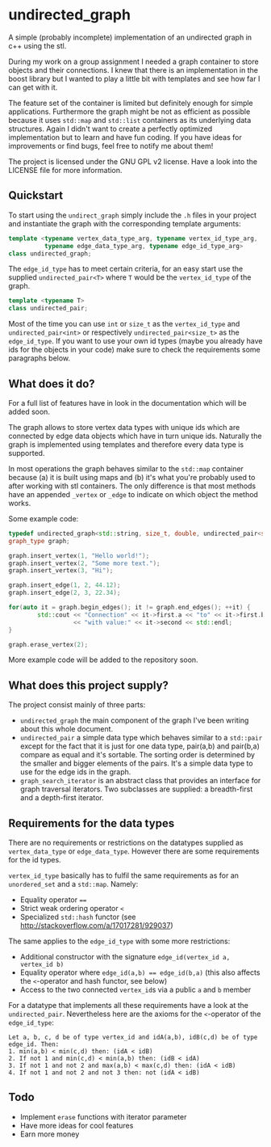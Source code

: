 # undirected_graph
A simple (probably incomplete) implementation of an undirected graph in c++ using the stl.

During my work on a group assignment I needed a graph container to store objects and their connections.
I knew that there is an implementation in the boost library but I wanted to play a little bit with
templates and see how far I can get with it.

The feature set of the container is limited but definitely enough for simple applications. Furthermore the
graph might be not as efficient as possible because it uses `std::map` and `std::list` containers as its
underlying data structures. Again I didn't want to create a perfectly optimized implementation but to
learn and have fun coding. If you have ideas for improvements or find bugs, feel free to notify me about them!

The project is licensed under the GNU GPL v2 license. Have a look into the LICENSE file for more information.

## Quickstart

To start using the `undirect_graph` simply include the `.h` files in your project and instantiate the graph
with the corresponding template arguments:
```c++
template <typename vertex_data_type_arg, typename vertex_id_type_arg, 
		  typename edge_data_type_arg, typename edge_id_type_arg>
class undirected_graph;
```
The `edge_id_type` has to meet certain criteria, for an easy start use the supplied `undirected_pair<T>` where `T`
would be the `vertex_id_type` of the graph.
```c++
template <typename T>
class undirected_pair;
```
Most of the time you can use `int` or `size_t` as the `vertex_id_type` and `undirected_pair<int>` or respectively
`undirected_pair<size_t>` as the `edge_id_type`. If you want to use your own id types (maybe you already have ids
for the objects in your code) make sure to check the requirements some paragraphs below.

## What does it do?

For a full list of features have in look in the documentation which will be added soon.

The graph allows to store vertex data types with unique ids which are connected by edge data objects which
have in turn unique ids. Naturally the graph is implemented using templates and therefore every data type
is supported.

In most operations the graph behaves similar to the `std::map` container because (a) it is built using maps and
(b) it's what you're probably used to after working with stl containers. The only difference is that most methods
have an appended `_vertex` or `_edge` to indicate on which object the method works.

Some example code:
```c++
typedef undirected_graph<std::string, size_t, double, undirected_pair<size_t>> graph_type;
graph_type graph;

graph.insert_vertex(1, "Hello world!");
graph.insert_vertex(2, "Some more text.");
graph.insert_vertex(3, "Hi");

graph.insert_edge(1, 2, 44.12);
graph.insert_edge(2, 3, 22.34);

for(auto it = graph.begin_edges(); it != graph.end_edges(); ++it) {
		std::cout << "Connection" << it->first.a << "to" << it->first.b 
				  << "with value:" << it->second << std::endl;
}

graph.erase_vertex(2);
```
More example code will be added to the repository soon.

## What does this project supply?

The project consist mainly of three parts:
- `undirected_graph` the main component of the graph I've been writing about this whole document.
- `undirected_pair` a simple data type which behaves similar to a `std::pair` except for the fact that it is just
for one data type, pair(a,b) and pair(b,a) compare as equal and it's sortable. The sorting order
is determined by the smaller and bigger elements of the pairs. It's a simple data type to use for the
edge ids in the graph.
- `graph_search_iterator` is an abstract class that provides an interface for graph traversal iterators.
Two subclasses are supplied: a breadth-first and a depth-first iterator.

## Requirements for the data types

There are no requirements or restrictions on the datatypes supplied as `vertex_data_type` or `edge_data_type`.
However there are some requirements for the id types. 

`vertex_id_type` basically has to fulfil the same requirements as for an `unordered_set` and a `std::map`. Namely:
- Equality operator `==`
- Strict weak ordering operator `<`
- Specialized `std::hash` functor (see http://stackoverflow.com/a/17017281/929037)

The same applies to the `edge_id_type` with some more restrictions:
- Additional constructor with the signature `edge_id(vertex_id a, vertex_id b)`
- Equality operator where `edge_id(a,b) == edge_id(b,a)` (this also affects the `<`-operator and hash functor, see below)
- Access to the two connected `vertex_id`s via a public `a` and `b` member

For a datatype that implements all these requirements have a look at the `undirected_pair`. Nevertheless here are the 
axioms for the `<`-operator of the `edge_id_type`: 
```
Let a, b, c, d be of type vertex_id and idA(a,b), idB(c,d) be of type edge_id. Then:
1. min(a,b) < min(c,d) then: (idA < idB)
2. If not 1 and min(c,d) < min(a,b) then: (idB < idA)
3. If not 1 and not 2 and max(a,b) < max(c,d) then: (idA < idB)
4. If not 1 and not 2 and not 3 then: not (idA < idB)
```

## Todo

- Implement `erase` functions with iterator parameter
- Have more ideas for cool features
- Earn more money
